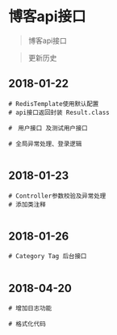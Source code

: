 
# 博客api接口

> 博客api接口

> 更新历史

## 2018-01-22

```
# RedisTemplate使用默认配置
# api接口返回封装 Result.class

#　用户接口 及测试用户接口

# 全局异常处理、登录逻辑


```

## 2018-01-23

```
# Controller参数校验及异常处理
# 添加类注释


```

## 2018-01-26
   
```
# Category Tag 后台接口


```
## 2018-04-20

```
# 增加日志功能

# 格式化代码

```









